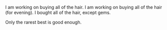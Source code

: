 I am working on buying all of the hair.
I am working on buying all of the hair (for evening).
I bought all of the hair, except gems.

Only the rarest best is good enough.